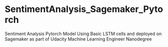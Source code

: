 # SentimentAnalysis_Sagemaker_Pytorch
Sentiment Analysis Pytorch Model Using Basic LSTM cells and deployed on Sagemaker as part of Udacity Machine Learning Engineer Nanodegree

